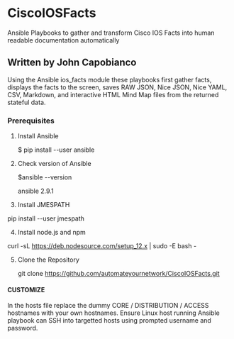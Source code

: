 # CiscoIOSFacts
Ansible Playbooks to gather and transform Cisco IOS Facts into human readable documentation automatically

## Written by John Capobianco

Using the Ansible ios_facts module these playbooks first gather facts, displays the facts to the screen, saves RAW JSON, Nice JSON, Nice YAML, CSV, Markdown, and interactive HTML Mind Map files from the returned stateful data. 

### Prerequisites

1) Install Ansible

    $ pip install --user ansible

2) Check version of Ansible 

    $ansible --version

    ansible 2.9.1

3) Install JMESPATH 

pip install --user jmespath

4) Install node.js and npm 

curl -sL https://deb.nodesource.com/setup_12.x | sudo -E bash -

5) Clone the Repository 

    git clone https://github.com/automateyournetwork/CiscoIOSFacts.git

#### CUSTOMIZE
In the hosts file replace the dummy CORE / DISTRIBUTION / ACCESS hostnames with your own hostnames. 
Ensure Linux host running Ansible playbook can SSH into targetted hosts using prompted username and password. 
